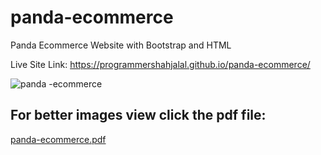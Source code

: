 # panda-ecommerce
Panda Ecommerce Website with Bootstrap and HTML

Live Site Link: https://programmershahjalal.github.io/panda-ecommerce/

![panda -ecommerce](https://user-images.githubusercontent.com/79104097/134864837-21361eba-4070-4fd4-bfa7-e81dcee55981.png)

## For better images view click the pdf file:
[panda-ecommerce.pdf](https://github.com/ProgrammerShahJalal/panda-ecommerce/files/7234261/panda-ecommerce.pdf)
